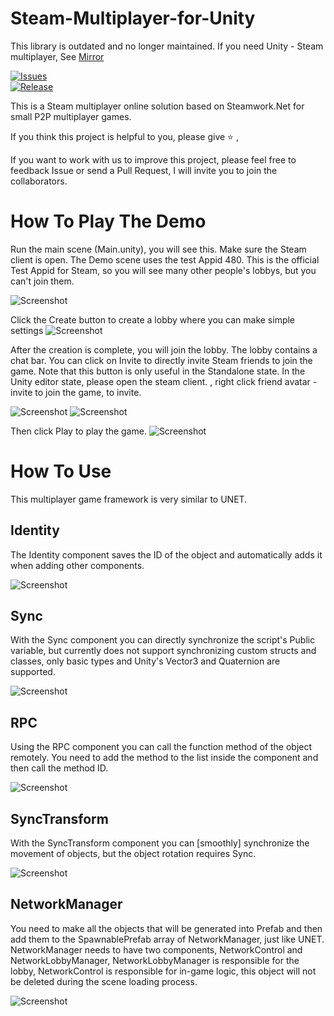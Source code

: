 # Steam-Multiplayer-for-Unity
This library is outdated and no longer maintained.
If you need Unity - Steam multiplayer,
See [Mirror](http://markdown-here.com)<br>

[![Issues](https://img.shields.io/github/issues/Asixa/Steam-Multiplayer-for-Unity.svg?style=flat-square)](https://github.com/Asixa/Steam-Multiplayer-for-Unity/issues)  
[![Release](https://img.shields.io/github/release/Asixa/Steam-Multiplayer-for-Unity.svg?style=flat-square)](https://github.com/Asixa/Steam-Multiplayer-for-Unity/releases/latest)

This is a Steam multiplayer online solution based on Steamwork.Net for small P2P multiplayer games.

If you think this project is helpful to you, please give :star: ,

If you want to work with us to improve this project, please feel free to feedback Issue or send a Pull Request, I will invite you to join the collaborators.

# How To Play The Demo
Run the main scene (Main.unity), you will see this.
Make sure the Steam client is open. The Demo scene uses the test Appid 480. This is the official Test Appid for Steam, so you will see many other people's lobbys, but you can't join them.

![Screenshot](https://github.com/Asixa/Steam-Multiplayer-for-Unity/blob/master/GitHub/Resource/Tutorial1.png?raw=true "Screenshot")

Click the Create button to create a lobby where you can make simple settings
![Screenshot](https://github.com/Asixa/Steam-Multiplayer-for-Unity/blob/master/GitHub/Resource/Tutorial2.png?raw=true "Screenshot")

After the creation is complete, you will join the lobby. The lobby contains a chat bar. You can click on Invite to directly invite Steam friends to join the game. Note that this button is only useful in the Standalone state. In the Unity editor state, please open the steam client. , right click friend avatar - invite to join the game, to invite.

![Screenshot](https://github.com/Asixa/Steam-Multiplayer-for-Unity/blob/master/GitHub/Resource/Tutorial3.png?raw=true "Screenshot")
![Screenshot](https://github.com/Asixa/Steam-Multiplayer-for-Unity/blob/master/GitHub/Resource/Tutorial10.png?raw=true "Screenshot")

Then click Play to play the game.
![Screenshot](https://github.com/Asixa/Steam-Multiplayer-for-Unity/blob/master/GitHub/Resource/Tutorial11.jpg?raw=true "Screenshot")

# How To Use
This multiplayer game framework is very similar to UNET.

## Identity
The Identity component saves the ID of the object and automatically adds it when adding other components.

![Screenshot](https://github.com/Asixa/Steam-Multiplayer-for-Unity/blob/master/GitHub/Resource/Tutorial8.png?raw=true "Screenshot")

## Sync
With the Sync component you can directly synchronize the script's Public variable, but currently does not support synchronizing custom structs and classes, only basic types and Unity's Vector3 and Quaternion are supported.

![Screenshot](https://github.com/Asixa/Steam-Multiplayer-for-Unity/blob/master/GitHub/Resource/Tutorial5.png?raw=true "Screenshot")
## RPC
Using the RPC component you can call the function method of the object remotely. You need to add the method to the list inside the component and then call the method ID.

![Screenshot](https://github.com/Asixa/Steam-Multiplayer-for-Unity/blob/master/GitHub/Resource/Tutorial6.png?raw=true "Screenshot")

## SyncTransform
With the SyncTransform component you can [smoothly] synchronize the movement of objects, but the object rotation requires Sync.

![Screenshot](https://github.com/Asixa/Steam-Multiplayer-for-Unity/blob/master/GitHub/Resource/Tutorial7.png?raw=true "Screenshot")

## NetworkManager
You need to make all the objects that will be generated into Prefab and then add them to the SpawnablePrefab array of NetworkManager, just like UNET.
NetworkManager needs to have two components, NetworkControl and NetworkLobbyManager, NetworkLobbyManager is responsible for the lobby, NetworkControl is responsible for in-game logic, this object will not be deleted during the scene loading process.

![Screenshot](https://github.com/Asixa/Steam-Multiplayer-for-Unity/blob/master/GitHub/Resource/Tutorial9.png?raw=true "Screenshot")

